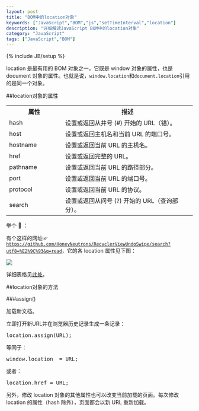 ```yaml
---
layout: post
title: "BOM中的location对象"
keywords: ["JavaScript","BOM","js","setTimeInterval","location"]
description: "详细解读JavaScript BOM中的location对象"
category: "JavaScript"
tags: ["JavaScript","BOM"]
---
```

{% include JB/setup %}

location 是最有用的 BOM 对象之一，它既是 window 对象的属性，也是 document 对象的属性。也就是说，`window.location`和`document.location`引用的是同一个对象。

##location对象的属性

<table>
  <tr>
    <th style="width:30%">属性</th>
    <th>描述</th>
  </tr>
  <tr>
    <td>hash</td>
    <td>设置或返回从井号 (#) 开始的 URL（锚）。</td>
  </tr>
  <tr>
    <td>host</td>
    <td>设置或返回主机名和当前 URL 的端口号。</td>
  </tr>
  <tr>
    <td>hostname</td>
    <td>设置或返回当前 URL 的主机名。</td>
  </tr>
  <tr>
    <td>href</td>
    <td>设置或返回完整的 URL。</td>
  </tr>
  <tr>
    <td>pathname</td>
    <td>设置或返回当前 URL 的路径部分。</td>
  </tr>
  <tr>
    <td>port</td>
    <td>设置或返回当前 URL 的端口号。</td>
  </tr>
  <tr>
    <td>protocol</td>
    <td>设置或返回当前 URL 的协议。</td>
  </tr>
  <tr>
    <td>search</td>
    <td>设置或返回从问号 (?) 开始的 URL（查询部分）。</td>
  </tr>
  </table>
  
  举个 🌰 ：
  
  有个这样的网址☞<code class="txt">https://github.com/HoneyNeutrons/RecyclerViewUndoSwipe/search?utf8=%E2%9C%93&q=read</code>，它的各 location 属性见下图：
  
  ![](http://cdn.saymagic.cn/o_1apih2imk1jj3nqs1t2m1h1ud6v9.png)
  
  详细表格见[此处](http://blog.ilanyy.com/example/location/)。##location对象的方法

###assign()

加载新文档。

立即打开新URL并在浏览器历史记录生成一条记录：

<pre>
location.assign(URL);
</pre>

等同于：

<pre>
window.location  = URL;
</pre>

或者：

<pre>
location.href = URL;
</pre>

另外，修改 location 对象的其他属性也可以改变当前加载的页面。每次修改 location 的属性（hash 除外），页面都会以新 URL 重新加载。